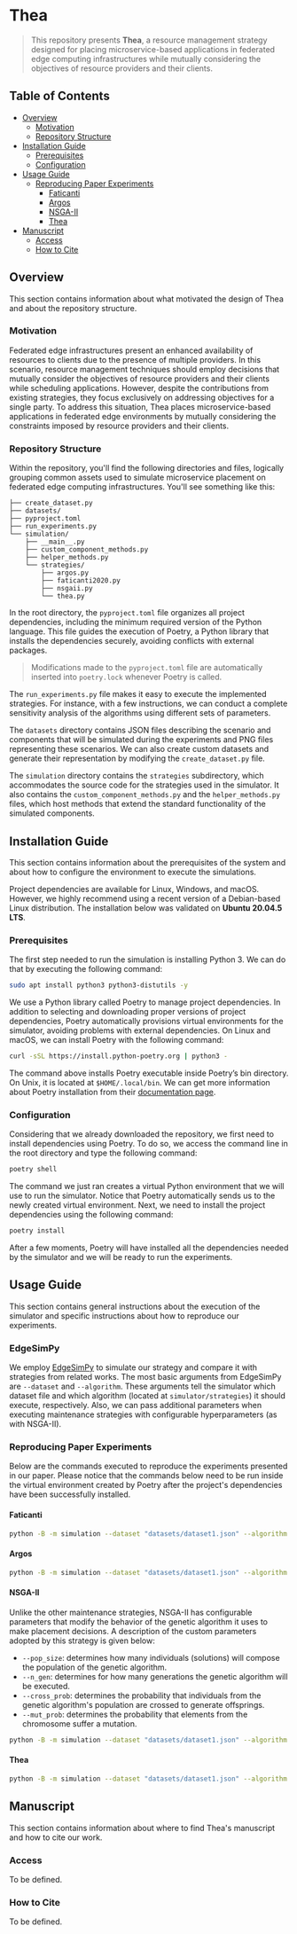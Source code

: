 # Thea

> This repository presents **Thea**, a resource management strategy designed for placing microservice-based applications in federated edge computing infrastructures while mutually considering the objectives of resource providers and their clients.

## Table of Contents

- [Overview](#overview)
  - [Motivation](#motivation)
  - [Repository Structure](#repository-structure)
- [Installation Guide](#installation-guide)
  - [Prerequisites](#prerequisites)
  - [Configuration](#configuration)
- [Usage Guide](#usage-guide)
  - [Reproducing Paper Experiments](#reproducing-paper-experiments)
    - [Faticanti](#faticanti)
    - [Argos](#argos)
    - [NSGA-II](#nsga-ii)
    - [Thea](#thea-1)
- [Manuscript](#manuscript)
  - [Access](#access)
  - [How to Cite](#how-to-cite)

## Overview

This section contains information about what motivated the design of Thea and about the repository structure.

### Motivation

Federated edge infrastructures present an enhanced availability of resources to clients due to the presence of multiple providers.
In this scenario, resource management techniques should employ decisions that mutually consider the objectives of resource providers and their clients while scheduling applications.
However, despite the contributions from existing strategies, they focus exclusively on addressing objectives for a single party.
To address this situation, Thea places microservice-based applications in federated edge environments by mutually considering the constraints imposed by resource providers and their clients.

### Repository Structure

Within the repository, you'll find the following directories and files, logically grouping common assets used to simulate microservice placement on federated edge computing infrastructures. You'll see something like this:

```
├── create_dataset.py
├── datasets/
├── pyproject.toml
├── run_experiments.py
└── simulation/
    ├── __main__.py
    ├── custom_component_methods.py
    ├── helper_methods.py
    └── strategies/
        ├── argos.py
        ├── faticanti2020.py
        ├── nsgaii.py
        └── thea.py
```

In the root directory, the `pyproject.toml` file organizes all project dependencies, including the minimum required version of the Python language. This file guides the execution of Poetry, a Python library that installs the dependencies securely, avoiding conflicts with external packages.

> Modifications made to the `pyproject.toml` file are automatically inserted into `poetry.lock` whenever Poetry is called.

The `run_experiments.py` file makes it easy to execute the implemented strategies. For instance, with a few instructions, we can conduct a complete sensitivity analysis of the algorithms using different sets of parameters.

The `datasets` directory contains JSON files describing the scenario and components that will be simulated during the experiments and PNG files representing these scenarios. We can also create custom datasets and generate their representation by modifying the `create_dataset.py` file.

The `simulation` directory contains the `strategies` subdirectory, which accommodates the source code for the strategies used in the simulator. It also contains the `custom_component_methods.py` and the `helper_methods.py` files, which host methods that extend the standard functionality of the simulated components.

## Installation Guide

This section contains information about the prerequisites of the system and about how to configure the environment to execute the simulations.

Project dependencies are available for Linux, Windows, and macOS. However, we highly recommend using a recent version of a Debian-based Linux distribution. The installation below was validated on **Ubuntu 20.04.5 LTS**.

### Prerequisites

The first step needed to run the simulation is installing Python 3. We can do that by executing the following command:

```bash
sudo apt install python3 python3-distutils -y
```

We use a Python library called Poetry to manage project dependencies. In addition to selecting and downloading proper versions of project dependencies, Poetry automatically provisions virtual environments for the simulator, avoiding problems with external dependencies. On Linux and macOS, we can install Poetry with the following command:

```bash
curl -sSL https://install.python-poetry.org | python3 -
```

The command above installs Poetry executable inside Poetry’s bin directory. On Unix, it is located at `$HOME/.local/bin`. We can get more information about Poetry installation from their [documentation page](https://python-poetry.org/docs/#installation).

### Configuration

Considering that we already downloaded the repository, we first need to install dependencies using Poetry. To do so, we access the command line in the root directory and type the following command:

```bash
poetry shell
```

The command we just ran creates a virtual Python environment that we will use to run the simulator. Notice that Poetry automatically sends us to the newly created virtual environment. Next, we need to install the project dependencies using the following command:

```bash
poetry install
```

After a few moments, Poetry will have installed all the dependencies needed by the simulator and we will be ready to run the experiments.

## Usage Guide

This section contains general instructions about the execution of the simulator and specific instructions about how to reproduce our experiments.

### EdgeSimPy

We employ [EdgeSimPy](https://edgesimpy.github.io/) to simulate our strategy and compare it with strategies from related works.
The most basic arguments from EdgeSimPy are `--dataset` and `--algorithm`.
These arguments tell the simulator which dataset file and which algorithm (located at `simulator/strategies`) it should execute, respectively.
Also, we can pass additional parameters when executing maintenance strategies with configurable hyperparameters (as with NSGA-II).

### Reproducing Paper Experiments

Below are the commands executed to reproduce the experiments presented in our paper. Please notice that the commands below need to be run inside the virtual environment created by Poetry after the project's dependencies have been successfully installed.

#### Faticanti

```bash
python -B -m simulation --dataset "datasets/dataset1.json" --algorithm "faticanti2020"
```

#### Argos

```bash
python -B -m simulation --dataset "datasets/dataset1.json" --algorithm "argos"
```

#### NSGA-II

Unlike the other maintenance strategies, NSGA-II has configurable parameters that modify the behavior of the genetic algorithm it uses to make placement decisions. A description of the custom parameters adopted by this strategy is given below:

- `--pop_size`: determines how many individuals (solutions) will compose the population of the genetic algorithm.
- `--n_gen`: determines for how many generations the genetic algorithm will be executed.
- `--cross_prob`: determines the probability that individuals from the genetic algorithm's population are crossed to generate offsprings.
- `--mut_prob`: determines the probability that elements from the chromosome suffer a mutation.

```bash
python -B -m simulation --dataset "datasets/dataset1.json" --algorithm "nsgaii" --pop_size 120 --n_gen 800 --cross_prob 1 --mut_prob 0.2
```

#### Thea

```bash
python -B -m simulation --dataset "datasets/dataset1.json" --algorithm "thea"
```

## Manuscript

This section contains information about where to find Thea's manuscript and how to cite our work.

### Access

To be defined.

### How to Cite

To be defined.